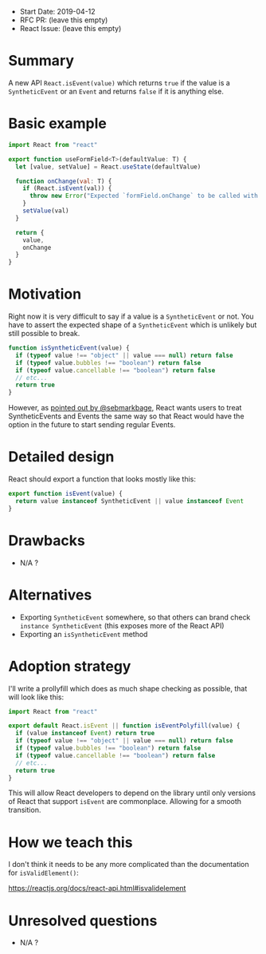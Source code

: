- Start Date: 2019-04-12
- RFC PR: (leave this empty)
- React Issue: (leave this empty)

# Summary

A new API `React.isEvent(value)` which returns `true` if the value is a `SyntheticEvent` or an `Event` and returns `false` if it is anything else. 

# Basic example

```js
import React from "react"

export function useFormField<T>(defaultValue: T) {
  let [value, setValue] = React.useState(defaultValue)

  function onChange(val: T) {
    if (React.isEvent(val)) {
      throw new Error("Expected `formField.onChange` to be called with a value for the form field, not an event")
    }
    setValue(val)
  }

  return {
    value,
    onChange
  }
}
```

# Motivation

Right now it is very difficult to say if a value is a `SyntheticEvent` or not. You have to assert the expected shape of a `SyntheticEvent` which is unlikely but still possible to break.

```js
function isSyntheticEvent(value) {
  if (typeof value !== "object" || value === null) return false
  if (typeof value.bubbles !== "boolean") return false
  if (typeof value.cancellable !== "boolean") return false
  // etc...
  return true
}
```

However, as [pointed out by @sebmarkbage](https://github.com/reactjs/rfcs/pull/112#issuecomment-485976050), React wants users to treat SyntheticEvents and Events the same way so that React would have the option in the future to start sending regular Events.

# Detailed design

React should export a function that looks mostly like this:

```js
export function isEvent(value) {
  return value instanceof SyntheticEvent || value instanceof Event
}
```

# Drawbacks

- N/A ?

# Alternatives

- Exporting `SyntheticEvent` somewhere, so that others can brand check `instance SyntheticEvent` (this exposes more of the React API)
- Exporting an `isSyntheticEvent` method


# Adoption strategy

I'll write a prollyfill which does as much shape checking as possible, that will look like this:

```js
import React from "react"

export default React.isEvent || function isEventPolyfill(value) {
  if (value instanceof Event) return true
  if (typeof value !== "object" || value === null) return false
  if (typeof value.bubbles !== "boolean") return false
  if (typeof value.cancellable !== "boolean") return false
  // etc...
  return true
}
```

This will allow React developers to depend on the library until only versions of React that support `isEvent` are commonplace. Allowing for a smooth transition.

# How we teach this

I don't think it needs to be any more complicated than the documentation for `isValidElement()`:

https://reactjs.org/docs/react-api.html#isvalidelement

# Unresolved questions

- N/A ?
